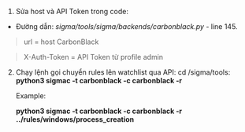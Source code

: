 1. Sửa host và API Token trong code:

*  Đường dẫn: *sigma/tools/sigma/backends/carbonblack.py* - line 145.

> url = host CarbonBlack 


> X-Auth-Token = API Token từ profile admin


2. Chạy lệnh gọi chuyển rules lên watchlist qua API:
    cd /sigma/tools:
        **python3 sigmac -t carbonblack -c carbonblack -r <rule directory>**

    Example:
    
    **python3 sigmac  -t carbonblack -c carbonblack -r ../rules/windows/process_creation**
